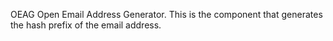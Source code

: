 OEAG Open Email Address Generator.
This is the component that generates the hash prefix of the email address.
